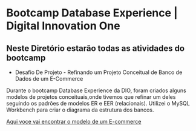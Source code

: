 # Bootcamp Database Experience | Digital Innovation One

## Neste Diretório estarão todas as atividades do bootcamp

- Desafio De Projeto - Refinando um Projeto Conceitual de Banco de Dados de um E-Commerce

Durante o bootcamp Database Experience da DIO, foram criados alguns modelos de projetos conceituais,onde tivemos que refinar um deles
seguindo os padrões de modelos ER e EER (relacionais). Utilizei o MySQL Workbench para criar o diagrama da estrutura dos bancos.

[Aqui voce vai encontrar o modelo de um E-commerce](Bootcamp_database-experience_byDIO/ProjetoEcommerce/Ecommerce_refinado.png)
